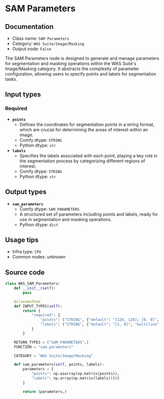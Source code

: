# SAM Parameters
## Documentation
- Class name: `SAM Parameters`
- Category: `WAS Suite/Image/Masking`
- Output node: `False`

The SAM Parameters node is designed to generate and manage parameters for segmentation and masking operations within the WAS Suite's Image/Masking category. It abstracts the complexity of parameter configuration, allowing users to specify points and labels for segmentation tasks.
## Input types
### Required
- **`points`**
    - Defines the coordinates for segmentation points in a string format, which are crucial for determining the areas of interest within an image.
    - Comfy dtype: `STRING`
    - Python dtype: `str`
- **`labels`**
    - Specifies the labels associated with each point, playing a key role in the segmentation process by categorizing different regions of interest.
    - Comfy dtype: `STRING`
    - Python dtype: `str`
## Output types
- **`sam_parameters`**
    - Comfy dtype: `SAM_PARAMETERS`
    - A structured set of parameters including points and labels, ready for use in segmentation and masking operations.
    - Python dtype: `dict`
## Usage tips
- Infra type: `CPU`
- Common nodes: unknown


## Source code
```python
class WAS_SAM_Parameters:
    def __init__(self):
        pass

    @classmethod
    def INPUT_TYPES(self):
        return {
            "required": {
                "points": ("STRING", {"default": "[128, 128]; [0, 0]", "multiline": False}),
                "labels": ("STRING", {"default": "[1, 0]", "multiline": False}),
            }
        }

    RETURN_TYPES = ("SAM_PARAMETERS",)
    FUNCTION = "sam_parameters"

    CATEGORY = "WAS Suite/Image/Masking"

    def sam_parameters(self, points, labels):
        parameters = {
            "points": np.asarray(np.matrix(points)),
            "labels": np.array(np.matrix(labels))[0]
        }

        return (parameters,)

```
